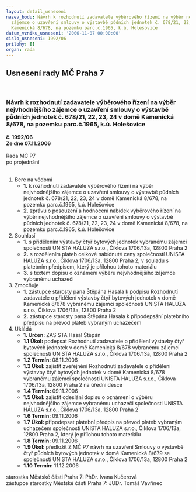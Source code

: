 ```yaml
---
layout: detail_usneseni
nazev_bodu: Návrh k rozhodnutí zadavatele výběrového řízení na výběr nejvhodnějšího
  zájemce o uzavření smlouvy o výstavbě půdních jednotek č. 678/21, 22, 23, 24 v domě
  Kamenická 8/678, na pozemku parc.č.1965, k.ú. Holešovice
datum_vzniku_usneseni: '2006-11-07 00:00:00'
cislo_usneseni: 1992/06
prilohy: []
organ: rada
---
```

<div id="ucUsn_pList" class="usn">
	<span><h2>Usnesení rady MČ Praha 7 </h2>
<br></span><div class="standBody">
<span><h3>Návrh k rozhodnutí zadavatele výběrového řízení na výběr nejvhodnějšího zájemce o uzavření smlouvy o výstavbě půdních jednotek č. 678/21, 22, 23, 24 v domě Kamenická 8/678, na pozemku parc.č.1965, k.ú. Holešovice</h3></span><div class="center">
		<strong>č. 1992/06</strong><br>
	</div>
<div class="center">
		<strong>Ze dne 07.11.2006</strong><br><br>
	</div>Rada MČ P7<br> po projednání<br><br><ol>
<li>Bere na vědomí<ul>
<li>
<strong>1.</strong> k rozhodnutí zadavatele výběrového řízení na výběr nejvhodnějšího zájemce o uzavření smlouvy o výstavbě půdních jednotek č. 678/21, 22, 23, 24 v domě Kamenická 8/678, na pozemku parc.č.1965, k.ú. Holešovice</li>
<li>
<strong>2.</strong> zprávu o posouzení a hodnocení nabídek  výběrového řízení na výběr nejvhodnějšího zájemce o uzavření smlouvy o výstavbě půdních jednotek č. 678/21, 22, 23, 24 v domě Kamenická 8/678, na pozemku parc.č.1965, k.ú. Holešovice </li>
</ul>
</li>
<li>Souhlasí<ul>
<li>
<strong>1.</strong> s přidělením výstavby čtyř bytových jednotek vybranému zájemci společnosti UNISTA HALUZA s.r.o., Čiklova 1706/13a, 12800 Praha 2</li>
<li>
<strong>2.</strong> s rozdělením plateb celkové nabídnuté ceny společností UNISTA HALUZA s.r.o., Čiklova 1706/13a, 12800 Praha 2, v souladu s platebním předpisem, který je přílohou tohoto materiálu </li>
<li>
<strong>3.</strong> s textem dopisu o oznámení výběru nejvhodnějšího zájemce vybranému uchazeči</li>
</ul>
</li>
<li>Zmocňuje<ul>
<li>
<strong>1.</strong> zástupce starosty pana Štěpána Hasala k podpisu Rozhodnutí zadavatele o přidělení výstavby čtyř bytových jednotek v domě Kamenická 8/678 vybranému zájemci společnosti UNISTA HALUZA s.r.o., Čiklova 1706/13a, 12800 Praha 2</li>
<li>
<strong>2.</strong> zástupce starosty pana Štěpána Hasala k připodepsání platebního předpisu na převod plateb vybraným uchazečem</li>
</ul>
</li>
<li>Ukládá<ul>
<li>
<strong>1. Určen: </strong>ZAS STA Hasal Štěpán</li>
<li>
<strong>1.1 Úkol: </strong>podepsat  Rozhodnutí zadavatele o přidělení výstavby čtyř bytových jednotek v domě Kamenická 8/678 vybranému zájemci společnosti UNISTA HALUZA s.r.o., Čiklova 1706/13a, 12800 Praha 2</li>
<li>
<strong>1.2 Termín: </strong>08.11.2006</li>
<li>
<strong>1.3 Úkol: </strong>zajistit zveřejnění Rozhodnutí zadavatele o přidělení výstavby čtyř bytových jednotek v domě Kamenická 8/678 vybranému zájemci společnosti UNISTA HALUZA s.r.o., Čiklova 1706/13a, 12800 Praha 2  na úřední desce </li>
<li>
<strong>1.4 Termín: </strong>09.11.2006</li>
<li>
<strong>1.5 Úkol: </strong>zajistit odeslání dopisu o oznámení o výběru nejvhodnějšího zájemce vybranému uchazeči společnosti  UNISTA HALUZA s.r.o., Čiklova 1706/13a, 12800 Praha 2</li>
<li>
<strong>1.6 Termín: </strong>09.11.2006</li>
<li>
<strong>1.7 Úkol: </strong>připodepsat platební předpis na převod plateb vybraným uchazečem společností  UNISTA HALUZA s.r.o., Čiklova 1706/13a, 12800 Praha 2, který je přílohou tohoto materiálu</li>
<li>
<strong>1.8 Termín: </strong>09.11.2006</li>
<li>
<strong>1.9 Úkol: </strong>předložit Z MČ P7 návrh na uzavření Smlouvy o výstavbě čtyř půdních bytových jednotek v domě Kamenická 8/679 se společností UNISTA HALUZA s.r.o., Čiklova 1706/13a, 12800 Praha 2</li>
<li>
<strong>1.10 Termín: </strong>11.12.2006</li>
</ul>
</li>
</ol>starostka Městské části Praha 7: PhDr. Ivana Kučerová<br>zástupce starostky Městské části Praha 7: JUDr. Tomáš Vavřinec 
</div>
</div>